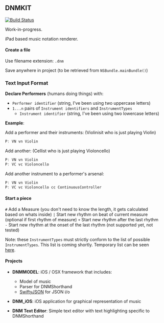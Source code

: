 ## DNMKIT

[![Build Status](https://travis-ci.org/jsbean/DNMKit.svg)](https://travis-ci.org/jsbean/DNMKit)

Work-in-progress.

iPad based music notation renderer.


#### Create a file

Use filename extension: ```.dnm``` 

Save anywhere in project (to be retrieved from ```NSBundle.mainBundle()```)

### Text Input Format

**Declare Performers** (humans doing things) with:    
- ```Performer identifier``` (string, I've been using two uppercase letters)
- ```1...n``` pairs of ```Instrument identifiers``` and ```InstrumentTypes```
    - ```Instrument identifier``` (string, I've been using two lowercase letters)

**Example**:

Add a performer and their instruments: (Violinisit who is just playing Violin)

```Swift
P: VN vn Violin
```

Add another: (Cellist who is just playing Violoncello)

```Swift
P: VN vn Violin
P: VC vc Violoncello
```

Add another instrument to a performer's arsenal: 

```Swift
P: VN vn Violin
P: VC vc Violoncello cc ContinuousController
```

#### Start a piece

```#``` Add a Measure (you don't need to know the length, it gets calculated based on whats inside)
```|``` Start new rhythm on beat of current measure (optional if first rhythm of measure)
```+``` Start new rhythm after the last rhythm
```-``` Start new rhythm at the onset of the last rhythm (not supported yet, not tested)


Note: these ```InstrumentTypes``` must strictly conform to the list of possible ```InstrumentTypes```. This list is coming shortly. Temporary list can be seen [here](https://github.com/jsbean/DNMKit/issues/18).



#### Projects

* **DNMMODEL**: iOS / OSX framework that includes:
    * Model of music
    * Parser for DNMShorthand
    * [SwiftyJSON](https://github.com/SwiftyJSON/SwiftyJSON) for JSON i/o
    

* **DNM_iOS**: iOS application for graphical representation of music

* **DNM Text Editor**: Simple text editor with text highlighting specific to DNMShorthand

